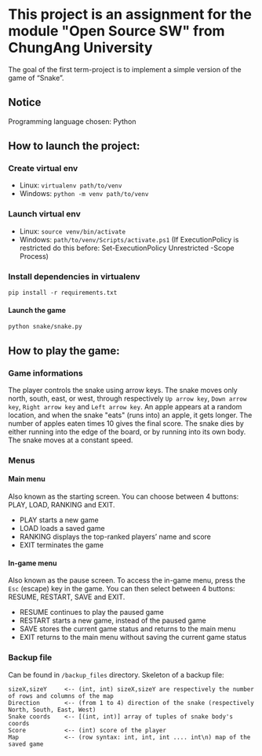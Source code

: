 # This project is an assignment for the module "Open Source SW" from ChungAng University 
The goal of the first term-project is to implement a simple version of the game of “Snake”.

## Notice
Programming language chosen: Python


## How to launch the project:
### Create virtual env
- Linux: ```virtualenv path/to/venv```
- Windows: ```python -m venv path/to/venv```

### Launch virtual env
- Linux: ```source venv/bin/activate```
- Windows: ```path/to/venv/Scripts/activate.ps1```
    (If ExecutionPolicy is restricted do this before: Set-ExecutionPolicy Unrestricted -Scope Process)

### Install dependencies in virtualenv
```
pip install -r requirements.txt
```
#### Launch the game
```
python snake/snake.py
```

## How to play the game:
### Game informations

The player controls the snake using arrow keys. The snake moves only north, south, east, or west, through respectively ``Up arrow key``, ``Down arrow key``, ``Right arrow key`` and ``Left arrow key``.
An apple appears at a random location, and when the snake "eats" (runs into) an apple, it gets longer. The number of apples eaten times 10 gives the final score.
The snake dies by either running into the edge of the board, or by running into
its own body.
The snake moves at a constant speed.

### Menus
#### Main menu

Also known as the starting screen.
You can choose between 4 buttons: PLAY, LOAD, RANKING and EXIT.
- PLAY starts a new game
- LOAD loads a saved game
- RANKING displays the top-ranked players’ name and score
- EXIT terminates the game

#### In-game menu

Also known as the pause screen.
To access the in-game menu, press the ``Esc`` (escape) key in the game.
You can then select between 4 buttons: RESUME, RESTART, SAVE and EXIT.
- RESUME continues to play the paused game
- RESTART starts a new game, instead of the paused game
- SAVE stores the current game status and returns to the main menu
- EXIT returns to the main menu without saving the current game status

### Backup file

Can be found in ``/backup_files`` directory.
Skeleton of a backup file:
```
sizeX,sizeY     <-- (int, int) sizeX,sizeY are respectively the number of rows and columns of the map
Direction       <-- (from 1 to 4) direction of the snake (respectively North, South, East, West)
Snake coords    <-- [(int, int)] array of tuples of snake body's coords
Score           <-- (int) score of the player
Map             <-- (row syntax: int, int, int .... int\n) map of the saved game
```
